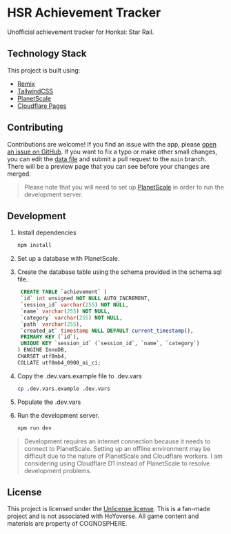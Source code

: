 # HSR Achievement Tracker

Unofficial achievement tracker for Honkai: Star Rail.

## Technology Stack

This project is built using:

- [Remix](https://remix.run/)
- [TailwindCSS](https://tailwindcss.com/)
- [PlanetScale](https://www.planetscale.com/)
- [Cloudflare Pages](https://pages.cloudflare.com/)

## Contributing

Contributions are welcome! If you find an issue with the app, please [open an issue on GitHub](https://github.com/jodygeraldo/hsr-achievement-tracker/issues). If you want to fix a typo or make other small changes, you can edit the [data file](/app/data/achievement.server.ts) and submit a pull request to the `main` branch. There will be a preview page that you can see before your changes are merged.

> Please note that you will need to set up [PlanetScale](https://www.planetscale.com/) in order to run the development server.

## Development

1. Install dependencies

   ```sh
   npm install
   ```

2. Set up a database with PlanetScale.

3. Create the database table using the schema provided in the schema.sql file.

   ```sql
    CREATE TABLE `achievement` (
   	`id` int unsigned NOT NULL AUTO_INCREMENT,
   	`session_id` varchar(255) NOT NULL,
   	`name` varchar(255) NOT NULL,
   	`category` varchar(255) NOT NULL,
   	`path` varchar(255),
   	`created_at` timestamp NULL DEFAULT current_timestamp(),
   	PRIMARY KEY (`id`),
   	UNIQUE KEY `session_id` (`session_id`, `name`, `category`)
   ) ENGINE InnoDB,
   CHARSET utf8mb4,
   COLLATE utf8mb4_0900_ai_ci;
   ```

4. Copy the .dev.vars.example file to .dev.vars

   ```sh
   cp .dev.vars.example .dev.vars
   ```

5. Populate the .dev.vars

6. Run the development server.

   ```sh
   npm run dev
   ```

> Development requires an internet connection because it needs to connect to PlanetScale.
> Setting up an offline environment may be difficult due to the nature of PlanetScale and Cloudflare workers.
> I am considering using Cloudflare D1 instead of PlanetScale to resolve development problems.

## License

This project is licensed under the [Unlicense license](https://unlicense.org/). This is a fan-made project and is not associated with HoYoverse. All game content and materials are property of COGNOSPHERE.

